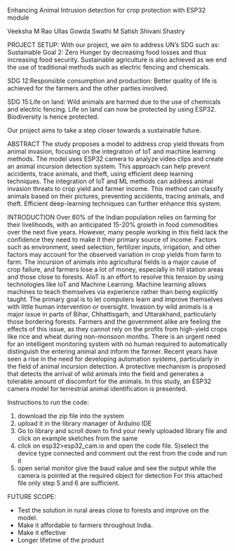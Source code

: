 ﻿Enhancing Animal Intrusion detection for crop protection with ESP32 module


Veeksha M Rao
Ullas Gowda
Swathi M Satish
Shivani Shastry


PROJECT SETUP:
With our project, we aim to address UN’s SDG such as:
Sustainable Goal 2: Zero Hunger by decreasing food losses and thus increasing food security. Sustainable agriculture is also achieved as we end the use of traditional methods such as electric fencing and chemicals.


SDG 12:Responsible consumption and production: Better quality of life is achieved for the farmers and the other parties involved.


SDG 15:Life on land:
Wild animals are harmed due to the use of chemicals and electric fencing. Life on land can now be protected by using ESP32. Biodiversity is hence protected.


Our project aims to take a step closer towards a sustainable future.






ABSTRACT
The study proposes a model to address crop yield threats from animal invasion, focusing on the integration of IoT and machine learning methods. The model uses ESP32 camera  to analyze video clips and create an animal incursion detection system. This approach can help prevent accidents, trace animals, and theft, using efficient deep learning techniques. The integration of IoT and ML methods can address animal invasion threats to crop yield and farmer income. This method can classify animals based on their pictures, preventing accidents, tracing animals, and theft. Efficient deep-learning techniques can further enhance this system.




INTRODUCTION
Over 60% of the Indian population relies on farming for their livelihoods, with an anticipated 15-20% growth in food commodities over the next five years. However, many people working in this field lack the confidence they need to make it their primary source of income. Factors such as environment, seed selection, fertilizer inputs, irrigation, and other factors may account for the observed variation in crop yields from farm to farm. The incursion of animals into agricultural fields is a major cause of crop failure, and farmers lose a lot of money, especially in hill station areas and those close to forests.
AIoT is an effort to resolve this tension by using technologies like IoT and Machine Learning. Machine learning allows machines to teach themselves via experience rather than being explicitly taught. The primary goal is to let computers learn and improve themselves with little human intervention or oversight.
Invasion by wild animals is a major issue in parts of Bihar, Chhattisgarh, and Uttarakhand, particularly those bordering forests. Farmers and the government alike are feeling the effects of this issue, as they cannot rely on the profits from high-yield crops like rice and wheat during non-monsoon months. There is an urgent need for an intelligent monitoring system with no human required to automatically distinguish the entering animal and inform the farmer.
Recent years have seen a rise in the need for developing automation systems, particularly in the field of animal incursion detection. A protective mechanism is proposed that detects the arrival of wild animals into the field and generates a tolerable amount of discomfort for the animals. In this study, an ESP32 camera model for terrestrial animal identification is presented.




Instructions to run the code:
1) download the zip file into the system
2) upload it in the library manager of Arduino IDE
3) Go to library and scroll down to find your newly uploaded library file and click on example sketches from the same
4) click on esp32>esp32_cam.io and open the code file.
5)select the device type connected and comment out the rest from the code and run it
6) open serial monitor give the baud value and see the output while the camera is pointed at the required object for detection
For this attached file only step 5 and 6 are sufficient.
  

FUTURE SCOPE:
* Test the solution in rural areas close to forests and improve on the model.
* Make it affordable to farmers throughout India.
* Make it effective
* Longer lifetime of the product